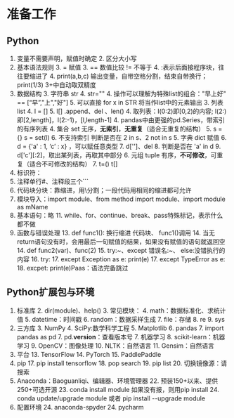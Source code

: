 # 准备工作
## Python
1. 变量不需要声明，赋值时确定
   2. 区分大小写
2. 基本语法规则
   3. = 赋值
   3. == 数值比较 != 不等于
   4. :表示后面接程序块，往往要缩进了
   4. print(a,b,c) 输出变量，自带空格分割，结束自带换行；print(1/3) 3+中自动取双精度
2. 数据结构
   3. 字符串 str
      4. str=""
      4. 操作可以理解为特殊list的组合："早上好" == [“早”,"上","好"]
      5. 可以直接 for x in STR 将当作list中的元素输出
   3. 列表 list 
      4. l = [] 
      5. l[] .append、del 、len()
      4. 取列表：l(0:2)即[0,2)的内容; l(2:)即[2,length]，l(2:-1)，[l,length-1]
      4. pandas中由更强的pd.Series，带索引的有序列表
   4. 集合 set  无序，**无索引**，**无重复**（适合无重复的结构）
      5. s = {} s = set(l)
      6. 不支持索引 判断是否在 2 in s、2 not in s 
   5. 字典 dict 赋值
      6. d = {'a' : 1, ‘c’ : x} ，可以赋任意类型
      7. d['']、del
      8. 判断是否在 'a' in d
      9. d['c'][:2]，取出某列表，再取其中部分
   6. 元组 tuple 有序，**不可修改**，可重复（适合不可修改的结构）
      7. t=() t[]
6. 标识符：
7. 注释单行#、注释段三个```
8. 代码块分块：靠缩进，用\分割；一段代码用相同的缩进都可允许
9. 模块导入：import module、from method import module、import module as mName
10. 基本语句：略
    11. while、for、continue、break、pass特殊标记，表示什么都不做
12. 函数与错误处理
    13. def func1(): 换行缩进 代码块、 func1()调用
        14. 当无return语句没有时，会用最后一句赋值的结果，如果没有赋值的语句就返回空
    14. def func2(var)、func(2)
    15. try:~、except 错误名:~、 else:没错执行的内容
        16. try: 
        17. except Exception as e: print(e)
        17. except TypeError as e:
        18. excpet: print(e)Paas：语法完备跳过

## Python扩展包与环境
1. 标准库
   2. dir(module)、help()
   3. 常见模块：
      4. math：数据标准化、求统计值
      5. datetime：时间戳
      6. random：数据采样生成
      7. file：存储
      8. re
      9. sys
2. 三方库
   3. NumPy
   4. SciPy:数学科学工程
   5. Matplotlib
   6. pandas
      7. import pandas as pd
      7. pd.__version__：查看版本号
   7. 机器学习
      8. scikit-learn：机器学习
      9. OpenCV：图像处理
      10. NLTK：自然语言
      11. Gensim：自然语言
12. 平台
    13. TensorFlow
    14. PyTorch
    15. PaddlePaddle
16. pip
    17. pip install tensorflow
    18. pop search
    19. pip list
    20. 切换镜像源：请搜索
21. Anaconda：Baoguanliqi、编辑器、环境管理器
    22. 预装150+以来、提供250+可选开源
    23. conda install module 如果没有报，则用pip install
    24. conda update/upgrade module 或者 pip install --upgrade module
23. 配置环境
    24. anaconda-spyder
    24. pycharm